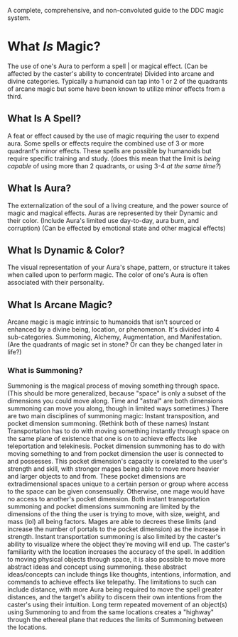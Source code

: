 A complete, comprehensive, and non-convoluted guide to the DDC magic system.

# What *Is* Magic?
The use of one's Aura to perform a spell | or magical effect.
(Can be affected by the caster's ability to concentrate)
Divided into arcane and divine categories. Typically a humanoid can tap into 1 or 2 of the quadrants of arcane magic but some have been known to utilize minor effects from a third.
## What Is A Spell?
A feat or effect caused by the use of magic requiring the user to expend aura.
Some spells or effects require the combined use of 3 or more quadrant's minor effects. These spells are possible by humanoids but require specific training and study.
(does this mean that the limit is *being capable* of using more than 2 quadrants, or using 3-4 *at the same time?*)

## What Is Aura?
The externalization of the soul of a living creature, and the power source of magic and magical effects. Auras are represented by their Dynamic and their color.
(Include Aura's limited use day-to-day, aura burn, and corruption)
(Can be effected by emotional state and other magical effects)
## What Is Dynamic & Color?
The visual representation of your Aura's shape, pattern, or structure it takes when called upon to perform magic. The color of one's Aura is often associated with their personality.
## What Is Arcane Magic?
Arcane magic is magic intrinsic to humanoids that isn't sourced or enhanced by a divine being, location, or phenomenon. It's divided into 4 sub-categories. Summoning, Alchemy, Augmentation, and Manifestation.
(Are the quadrants of magic set in stone? Or can they be changed later in life?)
### What is Summoning?
Summoning is the magical process of moving something through space. (This should be more generalized, because "space" is only a subset of the dimensions you could move along. Time and "astral" are both dimensions summoning can move you along, though in limited ways sometimes.) There are two main disciplines of summoning magic: Instant transposition, and pocket dimension summoning. (Rethink both of these names)
Instant Transportation has to do with moving something instantly through space on the same plane of existence that one is on to achieve effects like teleportation and telekinesis.
Pocket dimension summoning has to do with moving something to and from pocket dimension the user is connected to and possesses. This pocket dimension's capacity is corelated to the user's strength and skill, with stronger mages being able to move more heavier and larger objects to and from. These pocket dimensions are extradimensional spaces unique to a certain person or group where access to the space can be given consensually. Otherwise, one mage would have no access to another's pocket dimension.
Both instant transportation summoning and pocket dimensions summoning are limited by the dimensions of the thing the user is trying to move, with size, weight, and mass (lol) all being factors. Mages are able to decrees these limits (and increase the number of portals to the pocket dimension) as the increase in strength. Instant transportation summoning is also limited by the caster's ability to visualize where the object they're moving will end up. The caster's familiarity with the location increases the accuracy of the spell.
In addition to moving physical objects through space, it is also possible to move more abstract ideas and concept using summoning. these abstract ideas/concepts can include things like thoughts, intentions, information, and commands to achieve effects like telepathy. The limitations to such can include distance, with more Aura being required to move the spell greater distances, and the target's ability to discern their own intentions from the caster's using their intuition.
Long term repeated movement of an object(s) using Summoning to and from the same locations creates a "highway" through the ethereal plane that reduces the limits of Summoning between the locations.